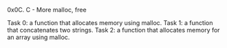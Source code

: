 0x0C. C - More malloc, free

Task 0: a function that allocates memory using malloc.
Task 1: a function that concatenates two strings.
Task 2: a function that allocates memory for an array using malloc.

